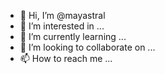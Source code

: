 - 👋 Hi, I’m @mayastral
- 👀 I’m interested in ...
- 🌱 I’m currently learning ...
- 💞️ I’m looking to collaborate on ...
- 📫 How to reach me ...

<!---
mayastral/mayastral is a ✨ special ✨ repository because its `README.md` (this file) appears on your GitHub profile.
You can click the Preview link to take a look at your changes.
--->
